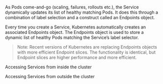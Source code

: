
As Pods come-and-go (scaling, failures, rollouts etc.), the Service dynamically updates its list of healthy matching Pods. It does this through a combination of label selection and a construct called an Endpoints object.

Every time you create a Service, Kubernetes automatically creates an associated Endpoints object. The Endpoints object is used to store a dynamic list of healthy Pods matching the Service’s label selector.

> Note: Recent versions of Kubernetes are replacing Endpoints objects with more efficient Endpoint slices. The functionality is identical, but Endpoint slices are higher performance and more efficient.


Accessing Services from inside the cluster


Accessing Services from outside the cluster

